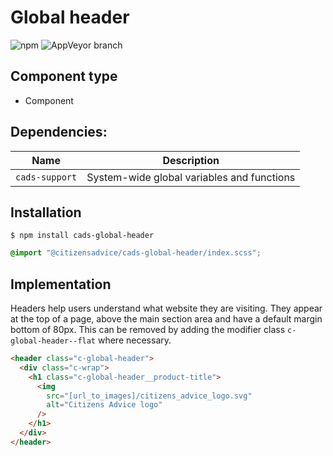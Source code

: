 # Global header

![npm](https://img.shields.io/npm/v/:package.svg)
![AppVeyor branch](https://img.shields.io/appveyor/ci/:user/:repo/:branch.svg)

## Component type

- Component

## Dependencies:

| Name            | Description                                |
| --------------- | ------------------------------------------ |
| `cads-support` | System-wide global variables and functions |

## Installation

```
$ npm install cads-global-header
```

```scss
@import "@citizensadvice/cads-global-header/index.scss";
```

## Implementation

Headers help users understand what website they are visiting. They appear at the top of a page, above the main section area and have a default margin bottom of 80px. This can be removed by adding the modifier class `c-global-header--flat` where necessary.

<!-- prettier-ignore-start -->
```html
<header class="c-global-header">
  <div class="c-wrap">
    <h1 class="c-global-header__product-title">
      <img
        src="[url_to_images]/citizens_advice_logo.svg"
        alt="Citizens Advice logo"
      />
    </h1>
  </div>
</header>
```
<!-- prettier-ignore-end -->
